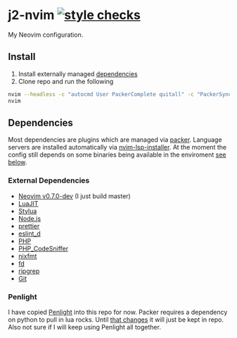 # j2-nvim [![style checks](https://github.com/malinoskj2/j2-nvim/actions/workflows/check-style.yml/badge.svg?branch=main)](https://github.com/malinoskj2/j2-nvim/actions/workflows/check-style.yml)

My Neovim configuration.

## Install

1. Install externally managed [dependencies](#external-dependencies)
2. Clone repo and run the following

```zsh
nvim --headless -c "autocmd User PackerComplete quitall" -c "PackerSync"
nvim
```

## Dependencies

Most dependencies are plugins which are managed via [packer](https://github.com/wbthomason/packer.nvim). Language servers are installed automatically via [nvim-lsp-installer](https://github.com/williamboman/nvim-lsp-installer). At the moment the config still depends on some binaries being available in the enviroment [see below](#external-dependencies).

### External Dependencies

- [Neovim v0.7.0-dev](https://github.com/neovim/neovim) (I just build master)
- [LuaJIT](https://luajit.org/)
- [Stylua](https://github.com/johnnymorganz/stylua)
- [Node.js](https://nodejs.org)
- [prettier](https://prettier.io/)
- [eslint_d](https://github.com/mantoni/eslint_d.js/)
- [PHP](https://www.php.net/)
- [PHP_CodeSniffer](https://github.com/squizlabs/PHP_CodeSniffer)
- [nixfmt](https://github.com/serokell/nixfmt)
- [fd](https://github.com/sharkdp/fd)
- [ripgrep](https://github.com/BurntSushi/ripgrep)
- [Git](https://git-scm.com/)

### Penlight

I have copied [Penlight](https://github.com/lunarmodules/Penlight) into this repo for now. Packer requires a dependency on python to pull in lua rocks. Until [that changes](https://github.com/wbthomason/packer.nvim/issues/526) it will just be kept in repo. Also not sure if I will keep using Penlight all together.
